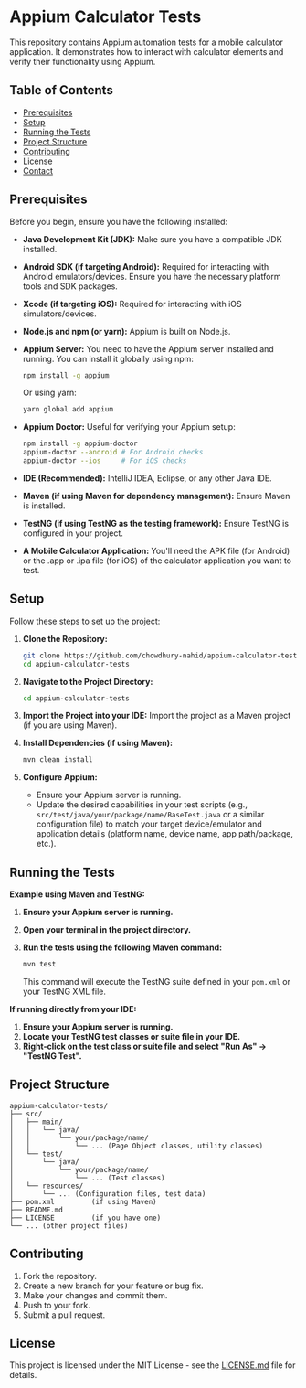 # Appium Calculator Tests

This repository contains Appium automation tests for a mobile calculator application. It demonstrates how to interact with calculator elements and verify their functionality using Appium.

## Table of Contents

* [Prerequisites](#prerequisites)
* [Setup](#setup)
* [Running the Tests](#running-the-tests)
* [Project Structure](#project-structure)
* [Contributing](#contributing)
* [License](#license)
* [Contact](#contact)

## Prerequisites

Before you begin, ensure you have the following installed:

* **Java Development Kit (JDK):** Make sure you have a compatible JDK installed.
* **Android SDK (if targeting Android):** Required for interacting with Android emulators/devices. Ensure you have the necessary platform tools and SDK packages.
* **Xcode (if targeting iOS):** Required for interacting with iOS simulators/devices.
* **Node.js and npm (or yarn):** Appium is built on Node.js.
* **Appium Server:** You need to have the Appium server installed and running. You can install it globally using npm:

    ```bash
    npm install -g appium
    ```

    Or using yarn:

    ```bash
    yarn global add appium
    ```
* **Appium Doctor:** Useful for verifying your Appium setup:

    ```bash
    npm install -g appium-doctor
    appium-doctor --android # For Android checks
    appium-doctor --ios     # For iOS checks
    ```
* **IDE (Recommended):** IntelliJ IDEA, Eclipse, or any other Java IDE.
* **Maven (if using Maven for dependency management):** Ensure Maven is installed.
* **TestNG (if using TestNG as the testing framework):** Ensure TestNG is configured in your project.
* **A Mobile Calculator Application:** You'll need the APK file (for Android) or the .app or .ipa file (for iOS) of the calculator application you want to test.

## Setup

Follow these steps to set up the project:

1.  **Clone the Repository:**

    ```bash
    git clone https://github.com/chowdhury-nahid/appium-calculator-tests.git
    cd appium-calculator-tests
    ```

2.  **Navigate to the Project Directory:**

    ```bash
    cd appium-calculator-tests
    ```

3.  **Import the Project into your IDE:** Import the project as a Maven project (if you are using Maven).
4.  **Install Dependencies (if using Maven):**

    ```bash
    mvn clean install
    ```

5.  **Configure Appium:**

    * Ensure your Appium server is running.
    * Update the desired capabilities in your test scripts (e.g., `src/test/java/your/package/name/BaseTest.java` or a similar configuration file) to match your target device/emulator and application details (platform name, device name, app path/package, etc.).

## Running the Tests

**Example using Maven and TestNG:**

1.  **Ensure your Appium server is running.**
2.  **Open your terminal in the project directory.**
3.  **Run the tests using the following Maven command:**

    ```bash
    mvn test
    ```

    This command will execute the TestNG suite defined in your `pom.xml` or your TestNG XML file.

**If running directly from your IDE:**

1.  **Ensure your Appium server is running.**
2.  **Locate your TestNG test classes or suite file in your IDE.**
3.  **Right-click on the test class or suite file and select "Run As" -> "TestNG Test".**

## Project Structure

```
appium-calculator-tests/
├── src/
│   ├── main/
│   │   └── java/
│   │       └── your/package/name/
│   │           └── ... (Page Object classes, utility classes)
│   └── test/
│       └── java/
│           └── your/package/name/
│               └── ... (Test classes)
│   └── resources/
│       └── ... (Configuration files, test data)
├── pom.xml         (if using Maven)
├── README.md
├── LICENSE         (if you have one)
└── ... (other project files)
```

## Contributing

1.  Fork the repository.
2.  Create a new branch for your feature or bug fix.
3.  Make your changes and commit them.
4.  Push to your fork.
5.  Submit a pull request.

## License

This project is licensed under the MIT License - see the [LICENSE.md](LICENSE.md) file for details.


